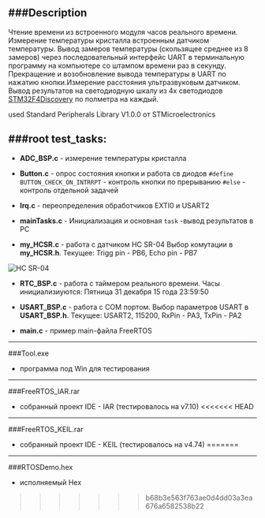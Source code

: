 
###Description
--------------
Чтение времени из встроенного модуля часов реального времени. Измерение температуры кристалла встроенным датчиком температуры. Вывод замеров температуры (скользящее среднее из 8 замеров) через последовательный интерфейс UART в терминальную программу на компьютере со штампом времени раз в секунду.  Прекращение и возобновление вывода температуры в UART по нажатию кнопки.Измерение расстояния ультразвуковым датчиком. Вывод результатов на светодиодную шкалу из 4х светодиодов  [STM32F4Discovery](http://www.st.com/content/st_com/en/products/evaluation-tools/product-evaluation-tools/mcu-eval-tools/stm32-mcu-eval-tools/stm32-mcu-discovery-kits/stm32f4discovery.html) по полметра на каждый.

used Standard Peripherals Library V1.0.0 от STMicroelectronics

###root test_tasks:
------------------
- **ADC_BSP.c**  -  измерение температуры кристалла

-  **Button.c**  -   опрос состояния кнопки и работа св диодов `#define BUTTON_CHECK_ON_INTRRPT` - контроль кнопки по прерыванию
`#else` - контроль отдельной задачей

- **Irq.c**     -   переопределения обработчиков EXTI0 и USART2

- **mainTasks.c** - Инициализация и основная `task` -вывод результатов в PC

- **my_HCSR.c**  - работа с датчиком HC SR-04 Выбор комутации в **my_HCSR.h**. Текущее: Trigg pin - PB6, Echo pin - PB7

![HC SR-04](http://robocraft.ru/files/sensors/Ultrasonic/HC-SR04/front.jpg)

 
- **RTC_BSP.c** - работа с таймером реального времени. Часы инициализиуются: Пятница 31 декабря 15 года 23:59:50
 
- **USART_BSP.c** -  работа с COM портом. Выбор параметров USART в **USART_BSP.h**. Текущее: USART2, 115200, RxPin - PA3, TxPin - PA2
 
- **main.c** - пример main-файла FreeRTOS

------------------------------------
###Tool.exe 
- программа под Win для тестирования

------------------------------------
###FreeRTOS_IAR.rar
- собранный проект IDE  - IAR (тестировалось на v7.10)
<<<<<<< HEAD
------------------------------------
###FreeRTOS_KEIL.rar
- собранный проект IDE  - KEIL (тестировалось на v4.74)
=======

------------------------------------
###RTOSDemo.hex
- исполняемый Hex



>>>>>>> b68b3e563f763ae0d4dd03a3ea676a6582538b22
